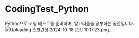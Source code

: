 # CodingTest_Python
Python으로 코딩 테스트를 준비하며, 알고리즘을 공부하는 공간입니다.
![Uploading 스크린샷 2024-10-18 오전 10.17.23.png…]()
